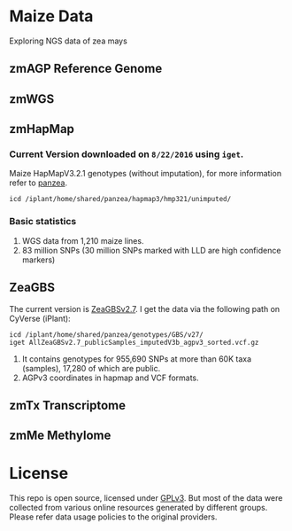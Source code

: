 # Maize Data
Exploring NGS data of zea mays



## zmAGP Reference Genome





## zmWGS



## zmHapMap
### Current Version downloaded on `8/22/2016` using `iget`.
Maize HapMapV3.2.1 genotypes (without imputation), for more information refer to [panzea](http://cbsusrv04.tc.cornell.edu/users/panzea/filegateway.aspx?category=Genotypes).
```
icd /iplant/home/shared/panzea/hapmap3/hmp321/unimputed/
```

### Basic statistics

1. WGS data from 1,210 maize lines.
2. 83 million SNPs (30 million SNPs marked with LLD are high confidence markers)



## ZeaGBS

The current version is [ZeaGBSv2.7](http://cbsusrv04.tc.cornell.edu/users/panzea/download.aspx?filegroupid=4).
I get the data via the following path on CyVerse (iPlant):
```
icd /iplant/home/shared/panzea/genotypes/GBS/v27/
iget AllZeaGBSv2.7_publicSamples_imputedV3b_agpv3_sorted.vcf.gz
```
1. It contains genotypes for 955,690 SNPs at more than 60K taxa (samples), 17,280 of which are public. 
2. AGPv3 coordinates in hapmap and VCF formats.





## zmTx Transcriptome




## zmMe Methylome


# License
This repo is open source, licensed under [GPLv3](LICENSE).
But most of the data were collected from various online resources generated by different groups. Please refer data usage policies to the original providers.






